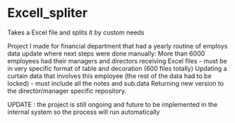 # Excell_spliter
Takes a Excel file and splits it by custom needs

Project I made for financial department that had a yearly routine of employs data update where next steps were done manually:
More than 6000 employees had their managers and directors receiving Excel files - must be in very specific format of table and decoration (600 files totally)
Updating a curtain data that involves this employee (the rest of the data had to be locked) - must include all the notes and sub.data
Returning new version to the director/manager specific repository.

UPDATE : the project is still ongoing and future to be implemented in the internal system so the process will run automatically

